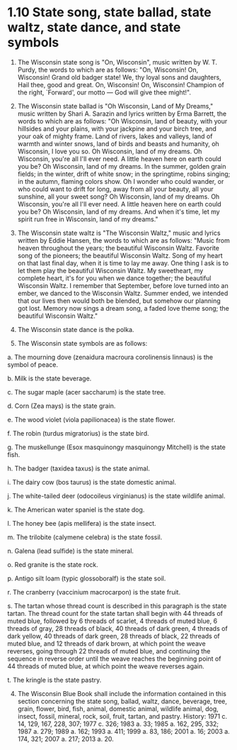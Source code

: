 1.10 State song, state ballad, state waltz, state dance, and state symbols
==========================================================================

1. The Wisconsin state song is "On, Wisconsin", music written by W. T. Purdy, the words to which are as follows: "On, Wisconsin! On, Wisconsin! Grand old badger state! We, thy loyal sons and daughters, Hail thee, good and great. On, Wisconsin! On, Wisconsin! Champion of the right, `Forward', our motto — God will give thee might!".
  1.  The Wisconsin state ballad is "Oh Wisconsin, Land of My Dreams," music written by Shari A. Sarazin and lyrics written by Erma Barrett, the words to which are as follows: "Oh Wisconsin, land of beauty, with your hillsides and your plains, with your jackpine and your birch tree, and your oak of mighty frame. Land of rivers, lakes and valleys, land of warmth and winter snows, land of birds and beasts and humanity, oh Wisconsin, I love you so. Oh Wisconsin, land of my dreams. Oh Wisconsin, you're all I'll ever need. A little heaven here on earth could you be? Oh Wisconsin, land of my dreams. In the summer, golden grain fields; in the winter, drift of white snow; in the springtime, robins singing; in the autumn, flaming colors show. Oh I wonder who could wander, or who could want to drift for long, away from all your beauty, all your sunshine, all your sweet song? Oh Wisconsin, land of my dreams. Oh Wisconsin, you're all I'll ever need. A little heaven here on earth could you be? Oh Wisconsin, land of my dreams. And when it's time, let my spirit run free in Wisconsin, land of my dreams."
  2.  The Wisconsin state waltz is "The Wisconsin Waltz," music and lyrics written by Eddie Hansen, the words to which are as follows: "Music from heaven throughout the years; the beautiful Wisconsin Waltz. Favorite song of the pioneers; the beautiful Wisconsin Waltz. Song of my heart on that last final day, when it is time to lay me away. One thing I ask is to let them play the beautiful Wisconsin Waltz. My sweetheart, my complete heart, it's for you when we dance together; the beautiful Wisconsin Waltz. I remember that September, before love turned into an ember, we danced to the Wisconsin Waltz. Summer ended, we intended that our lives then would both be blended, but somehow our planning got lost. Memory now sings a dream song, a faded love theme song; the beautiful Wisconsin Waltz."

2.  The Wisconsin state dance is the polka.

3.  The Wisconsin state symbols are as follows:

  a.  The mourning dove (zenaidura macroura corolinensis linnaus) is the symbol of peace.
  
  b.  Milk is the state beverage.
  
  c.  The sugar maple (acer saccharum) is the state tree.
  
  d.  Corn (Zea mays) is the state grain.
  
  e.  The wood violet (viola papilionacea) is the state flower.
  
  f.  The robin (turdus migratorius) is the state bird.
  
  g.  The muskellunge (Esox masquinongy masquinongy Mitchell) is the state fish.
  
  h.  The badger (taxidea taxus) is the state animal.
  
  i.  The dairy cow (bos taurus) is the state domestic animal.
  
  j.  The white-tailed deer (odocoileus virginianus) is the state wildlife animal.
  
  k.  The American water spaniel is the state dog.
  
  l.  The honey bee (apis mellifera) is the state insect.
  
  m.  The trilobite (calymene celebra) is the state fossil.
  
  n.  Galena (lead sulfide) is the state mineral.
  
  o.  Red granite is the state rock.
  
  p.  Antigo silt loam (typic glossoboralf) is the state soil.
  
  r.  The cranberry (vaccinium macrocarpon) is the state fruit.
  
  s.  The tartan whose thread count is described in this paragraph is the state tartan. The thread count for the state tartan shall begin with 44 threads of muted blue, followed by 6 threads of scarlet, 4 threads of muted blue, 6 threads of gray, 28 threads of black, 40 threads of dark green, 4 threads of dark yellow, 40 threads of dark green, 28 threads of black, 22 threads of muted blue, and 12 threads of dark brown, at which point the weave reverses, going through 22 threads of muted blue, and continuing the sequence in reverse order until the weave reaches the beginning point of 44 threads of muted blue, at which point the weave reverses again.
  
  t.  The kringle is the state pastry.
  
4.  The Wisconsin Blue Book shall include the information contained in this section concerning the state song, ballad, waltz, dance, beverage, tree, grain, flower, bird, fish, animal, domestic animal, wildlife animal, dog, insect, fossil, mineral, rock, soil, fruit, tartan, and pastry.
History: 1971 c. 14, 129, 167, 228, 307; 1977 c. 326; 1983 a. 33; 1985 a. 162, 295, 332; 1987 a. 279; 1989 a. 162; 1993 a. 411; 1999 a. 83, 186; 2001 a. 16; 2003 a. 174, 321; 2007 a. 217; 2013 a. 20.

